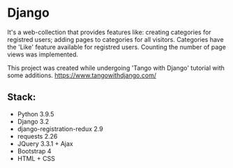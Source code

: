 # Django
It's a web-collection that provides features like: creating categories for registred users; adding pages to categories for all visitors.
Categories have the 'Like' feature available for registred users. Counting the number of page views was implemented.


This project was created while undergoing 'Tango with Django' tutorial with some additions.
https://www.tangowithdjango.com/

## Stack:
* Python 3.9.5
* Django 3.2
* django-registration-redux 2.9
* requests 2.26
* JQuery 3.3.1 + Ajax
* Bootstrap 4
* HTML + CSS
